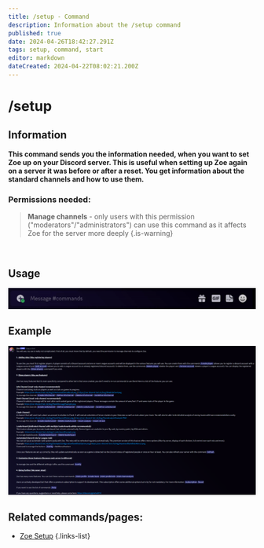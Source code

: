 ```yaml
---
title: /setup - Command
description: Information about the /setup command
published: true
date: 2024-04-26T18:42:27.291Z
tags: setup, command, start
editor: markdown
dateCreated: 2024-04-22T08:02:21.200Z
---
```


# /setup
## Information
**This command sends you the information needed, when you want to set Zoe up on your Discord server. This is useful when setting up Zoe again on a server it was before or after a reset. You get information about the standard channels and how to use them.**
<br>

### Permissions needed:
>**Manage channels** - only users with this permission ("moderators"/"administrators") can use this command as it affects Zoe for the server more deeply {.is-warning}

<br>

## Usage
![](/en_/en_setup_command.gif)
<br>
 
## Example
![](/en_/en_setup_command_example.png)
<br>
 
## Related commands/pages:
- [Zoe Setup](/en/setup/)
{.links-list}